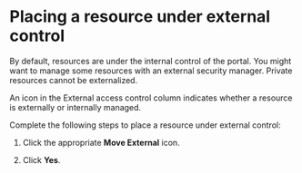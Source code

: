 # Placing a resource under external control


By default, resources are under the internal control of the portal. You might want to manage some resources with an external security manager. Private resources cannot be externalized.

An icon in the External access control column indicates whether a resource is externally or internally managed.

Complete the following steps to place a resource under external control:

1.  Click the appropriate **Move External** icon.

2.  Click **Yes**.


